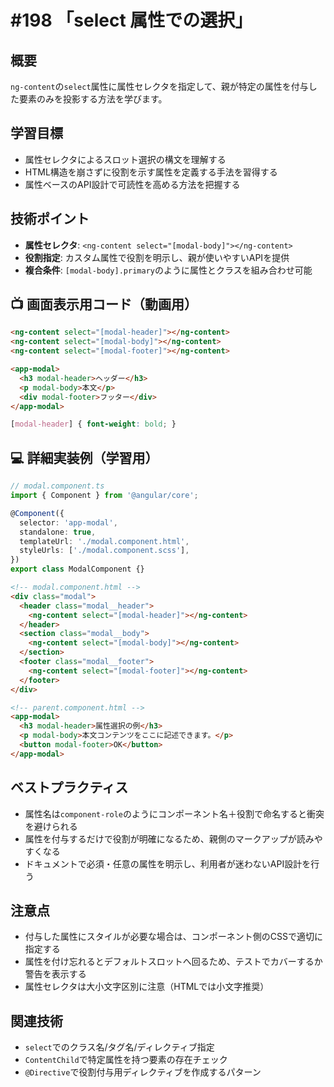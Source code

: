 # #198 「select 属性での選択」

## 概要
`ng-content`の`select`属性に属性セレクタを指定して、親が特定の属性を付与した要素のみを投影する方法を学びます。

## 学習目標
- 属性セレクタによるスロット選択の構文を理解する
- HTML構造を崩さずに役割を示す属性を定義する手法を習得する
- 属性ベースのAPI設計で可読性を高める方法を把握する

## 技術ポイント
- **属性セレクタ**: `<ng-content select="[modal-body]"></ng-content>`
- **役割指定**: カスタム属性で役割を明示し、親が使いやすいAPIを提供
- **複合条件**: `[modal-body].primary`のように属性とクラスを組み合わせ可能

## 📺 画面表示用コード（動画用）

```html
<ng-content select="[modal-header]"></ng-content>
<ng-content select="[modal-body]"></ng-content>
<ng-content select="[modal-footer]"></ng-content>
```

```html
<app-modal>
  <h3 modal-header>ヘッダー</h3>
  <p modal-body>本文</p>
  <div modal-footer>フッター</div>
</app-modal>
```

```scss
[modal-header] { font-weight: bold; }
```

## 💻 詳細実装例（学習用）
```typescript
// modal.component.ts
import { Component } from '@angular/core';

@Component({
  selector: 'app-modal',
  standalone: true,
  templateUrl: './modal.component.html',
  styleUrls: ['./modal.component.scss'],
})
export class ModalComponent {}
```

```html
<!-- modal.component.html -->
<div class="modal">
  <header class="modal__header">
    <ng-content select="[modal-header]"></ng-content>
  </header>
  <section class="modal__body">
    <ng-content select="[modal-body]"></ng-content>
  </section>
  <footer class="modal__footer">
    <ng-content select="[modal-footer]"></ng-content>
  </footer>
</div>
```

```html
<!-- parent.component.html -->
<app-modal>
  <h3 modal-header>属性選択の例</h3>
  <p modal-body>本文コンテンツをここに記述できます。</p>
  <button modal-footer>OK</button>
</app-modal>
```

## ベストプラクティス
- 属性名は`component-role`のようにコンポーネント名＋役割で命名すると衝突を避けられる
- 属性を付与するだけで役割が明確になるため、親側のマークアップが読みやすくなる
- ドキュメントで必須・任意の属性を明示し、利用者が迷わないAPI設計を行う

## 注意点
- 付与した属性にスタイルが必要な場合は、コンポーネント側のCSSで適切に指定する
- 属性を付け忘れるとデフォルトスロットへ回るため、テストでカバーするか警告を表示する
- 属性セレクタは大小文字区別に注意（HTMLでは小文字推奨）

## 関連技術
- `select`でのクラス名/タグ名/ディレクティブ指定
- `ContentChild`で特定属性を持つ要素の存在チェック
- `@Directive`で役割付与用ディレクティブを作成するパターン

